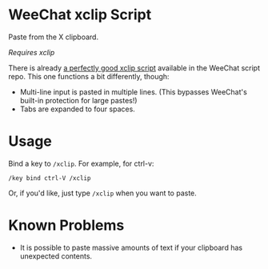 # WeeChat xclip Script

Paste from the X clipboard.

*Requires xclip*

There is already
[a perfectly good xclip script](http://weechat.org/scripts/source/stable/xclip.pl.html/)
available in the WeeChat script repo. This one functions a bit differently,
though:

* Multi-line input is pasted in multiple lines. (This bypasses WeeChat's
built-in protection for large pastes!)
* Tabs are expanded to four spaces.

# Usage

Bind a key to `/xclip`. For example, for ctrl-v:

    /key bind ctrl-V /xclip

Or, if you'd like, just type `/xclip` when you want to paste.

# Known Problems

* It is possible to paste massive amounts of text if your clipboard has
unexpected contents.
